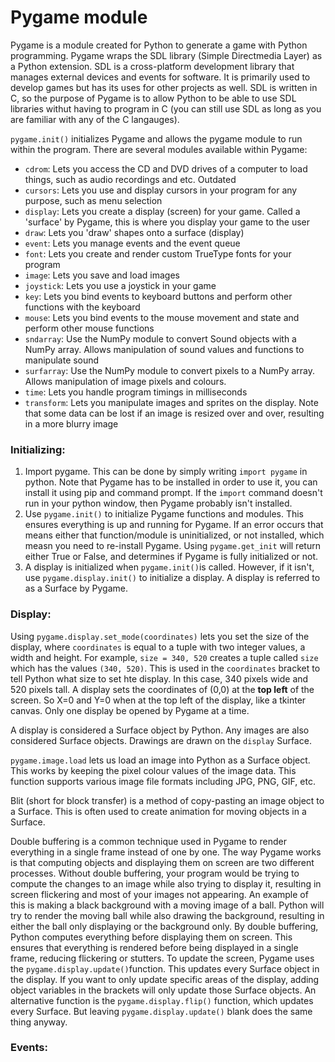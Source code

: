 # Pygame module

Pygame is a module created for Python to generate a game with Python programming. Pygame wraps the SDL library (Simple Directmedia Layer) as a Python extension. SDL is a cross-platform development library that manages external devices and events for software. It is primarily used to develop games but has its uses for other projects as well. SDL is written in C, so the purpose of Pygame is to allow Python to be able to use SDL libraries withut having to program in C (you can still use SDL as long as you are familiar with any of the C langauges).  

`pygame.init()` initializes Pygame and allows the pygame module to run within the program. There are several modules available within Pygame:
- `cdrom`: Lets you access the CD and DVD drives of a computer to load things, such as audio recordings and etc. Outdated  
- `cursors`: Lets you use and display cursors in your program for any purpose, such as menu selection  
- `display`: Lets you create a display (screen) for your game. Called a 'surface' by Pygame, this is where you display your game to the user  
- `draw`: Lets you 'draw' shapes onto a surface (display)  
- `event`: Lets you manage events and the event queue    
- `font`: Lets you create and render custom TrueType fonts for your program  
- `image`: Lets you save and load images  
- `joystick`: Lets you use a joystick in your game  
- `key`: Lets you bind events to keyboard buttons and perform other functions with the keyboard  
- `mouse`: Lets you bind events to the mouse movement and state and perform other mouse functions  
- `sndarray`: Use the NumPy module to convert Sound objects with a NumPy array. Allows manipulation of sound values and functions to manipulate sound  
- `surfarray`: Use the NumPy module to convert pixels to a NumPy array. Allows manipulation of image pixels and colours.  
- `time`: Lets you handle program timings in milliseconds  
- `transform`: Lets you manipulate images and sprites on the display. Note that some data can be lost if an image is resized over and over, resulting in a more blurry image  

### Initializing:  
1. Import pygame. This can be done by simply writing `import pygame` in python. Note that Pygame has to be installed in order to use it, you can install it using pip and command prompt. If the `import` command doesn't run in your python window, then Pygame probably isn't installed.  
2. Use `pygame.init()` to initialize Pygame functions and modules. This ensures everything is up and running for Pygame. If an error occurs that means either that function/module is uninitialized, or not installed, which measn you need to re-install Pygame. Using `pygame.get_init` will return either True or False, and determines if Pygame is fully initialized or not.  
3. A display is initialized when `pygame.init()`is called. However, if it isn't, use `pygame.display.init()` to initialize a display. A display is referred to as a Surface by Pygame.  

### Display:  
Using `pygame.display.set_mode(coordinates)` lets you set the size of the display, where `coordinates` is equal to a tuple with two integer values, a width and height. For example, `size = 340, 520` creates a tuple called `size` which has the values `(340, 520)`. This is used in the `coordinates` bracket to tell Python what size to set hte display. In this case, 340 pixels wide and 520 pixels tall. A display sets the coordinates of (0,0) at the **top left** of the screen. So X=0 and Y=0 when at the top left of the display, like a tkinter canvas. Only one display be opened by Pygame at a time.  

A display is considered a Surface object by Python. Any images are also considered Surface objects. Drawings are drawn on the `display` Surface.  

`pygame.image.load` lets us load an image into Python as a Surface object. This works by keeping the pixel colour values of the image data. This function supports various image file formats including JPG, PNG, GIF, etc.  

Blit (short for block transfer) is a method of copy-pasting an image object to a Surface. This is often used to create animation for moving objects in a Surface.  

Double buffering is a common technique used in Pygame to render everything in a single frame instead of one by one. The way Pygame works is that computing objects and displaying them on screen are two different processes. Without double buffering, your program would be trying to compute the changes to an image while also trying to display it, resulting in screen flickering and most of your images not appearing. An example of this is making a black background with a moving image of a ball. Python will try to render the moving ball while also drawing the background, resulting in either the ball only displaying or the background only. By double buffering, Python computes everything before displaying them on screen. This ensures that everything is rendered before being displayed in a single frame, reducing flickering or stutters. To update the screen, Pygame uses the `pygame.display.update()`function. This updates every Surface object in the display. If you want to only update specific areas of the display, adding object variables  in the brackets will only update those Surface objects. An alternative function is the `pygame.display.flip()` function, which updates every Surface. But leaving `pygame.display.update()` blank does the same thing anyway. 


### Events:  


